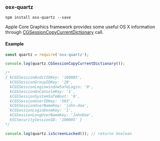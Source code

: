 ### osx-quartz

`npm install osx-quartz --save`

Apple Core Graphics framework provides some useful OS X information through [CGSessionCopyCurrentDictionary](https://developer.apple.com/reference/coregraphics/1454780-cgsessioncopycurrentdictionary) call.

#### Example

```js
const quartz = require('osx-quartz');

console.log(quartz.CGSessionCopyCurrentDictionary());

/*
{ kCGSSessionAuditIDKey: '100005',
  kCGSSessionGroupIDKey: '20',
  kCGSSessionLoginwindowSafeLogin: '0',
  kCGSSessionOnConsoleKey: '1',
  kCGSSessionSystemSafeBoot: '0',
  kCGSSessionUserIDKey: '503',
  kCGSSessionUserNameKey: 'john-doe',
  kCGSessionLoginDoneKey: '1',
  kCGSessionLongUserNameKey: 'JohnDoe',
  kSCSecuritySessionID: '100005' }
*/

console.log(quartz.isScreenLocked()); // returns boolean
```
